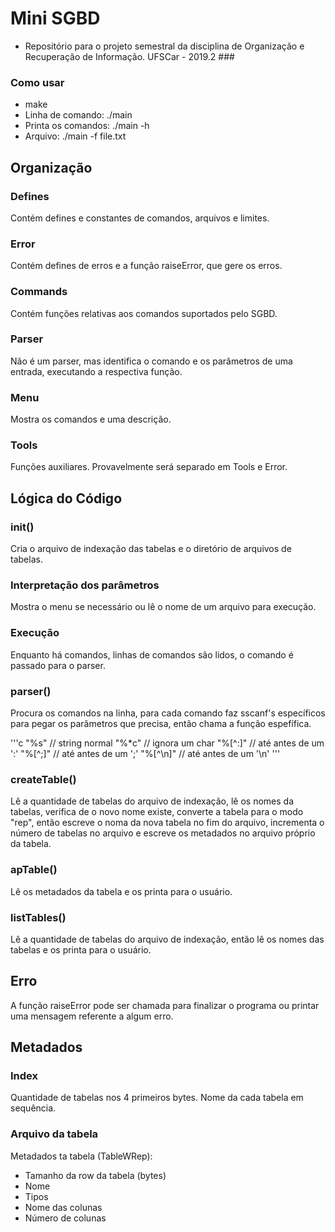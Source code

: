 # Mini SGBD
- Repositório para o projeto semestral da disciplina de Organização e Recuperação de Informação. UFSCar - 2019.2 ###


### Como usar
- make
- Linha de comando: ./main
- Printa os comandos: ./main -h
- Arquivo: ./main -f file.txt

## Organização

### Defines

Contém defines e constantes de comandos, arquivos e limites.

### Error

Contém defines de erros e a função raiseError, que gere os erros.

### Commands

Contém funções relativas aos comandos suportados pelo SGBD.

### Parser

Não é um parser, mas identifica o comando e os parâmetros de uma entrada, executando a respectiva função.

### Menu

Mostra os comandos e uma descrição.

### Tools

Funções auxiliares. Provavelmente será separado em Tools e Error.

## Lógica do Código

### init()

Cria o arquivo de indexação das tabelas e o diretório de arquivos de tabelas.

### Interpretação dos parâmetros

Mostra o menu se necessário ou lê o nome de um arquivo para execução.

### Execução

Enquanto há comandos, linhas de comandos são lidos, o comando é passado para o parser.

### parser()

Procura os comandos na linha, para cada comando faz sscanf's específicos para pegar os parâmetros que precisa, então chama a função espefífica.

'''c
"%s" // string normal
"%*c" // ignora um char
"%[^:]" // até antes de um ':'
"%[^;]" // até antes de um ';'
"%[^\n]" // até antes de um '\n'
'''

### createTable()

Lê a quantidade de tabelas do arquivo de indexação, lê os nomes da tabelas, verifica de o novo nome existe, converte a tabela para o modo "rep", então escreve o noma da nova tabela no fim do arquivo, incrementa o número de tabelas no arquivo e escreve os metadados no arquivo próprio da tabela.

### apTable()

Lê os metadados da tabela e os printa para o usuário.

### listTables()

Lê a quantidade de tabelas do arquivo de indexação, então lê os nomes das tabelas e os printa para o usuário.

## Erro

A função raiseError pode ser chamada para finalizar o programa ou printar uma mensagem referente a algum erro.

## Metadados

### Index

Quantidade de tabelas nos 4 primeiros bytes. Nome da cada tabela em sequência.

### Arquivo da tabela

Metadados ta tabela (TableWRep):
- Tamanho da row da tabela (bytes)
- Nome
- Tipos
- Nome das colunas
- Número de colunas
